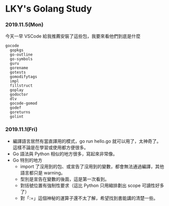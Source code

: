 # LKY's Golang Study

### 2019.11.5(Mon)

今天一早 VSCode 給我推薦安裝了這些包，我要來看他們到底是什麼

```
gocode
  gopkgs
  go-outline
  go-symbols
  guru
  gorename
  gotests
  gomodifytags
  impl
  fillstruct
  goplay
  godoctor
  dlv
  gocode-gomod
  godef
  goreturns
  golint
```

### 2019.11.1(Fri)

- 編譯語言居然有當直譯用的模式，go run hello.go 就可以用了，太神奇了。這樣不論是在學習或使用都方便很多。
- Go 語法與 Python 相似的地方很多，寫起來非常像。
- Go 特別的地方
    - import 了沒用到的包、或宣告了沒用到的變數，都會無法通過編譯，其他語言都只是 warning。
    - 型別是宣告在變數的後面，這是第一次看到。
    - 對括號位置有強制性要求（這比 Python 只用縮排劃出 scope 可讀性好多了）
    - 對「:=」這個神秘的運算子還不太了解，希望找到書能講的清楚一些。
